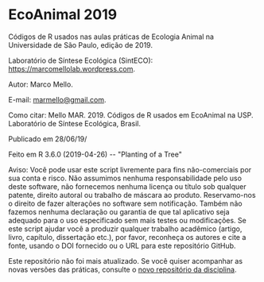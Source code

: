 # EcoAnimal 2019

Códigos de R usados nas aulas práticas de Ecologia Animal na Universidade de São Paulo, edição de 2019.

Laboratório de Síntese Ecológica (SintECO): https://marcomellolab.wordpress.com.

Autor: Marco Mello.

E-mail: marmello@gmail.com.

Como citar: Mello MAR. 2019. Códigos de R usados em EcoAnimal na USP. Laboratório de Síntese Ecológica, Brasil.

Publicado em 28/06/19/

Feito em R 3.6.0 (2019-04-26) -- "Planting of a Tree"

Aviso: Você pode usar este script livremente para fins não-comerciais por sua conta e risco. Não assumimos nenhuma responsabilidade pelo uso deste software, não fornecemos nenhuma licença ou título sob qualquer patente, direito autoral ou trabalho de máscara ao produto. Reservamo-nos o direito de fazer alterações no software sem notificação. Também não fazemos nenhuma declaração ou garantia de que tal aplicativo seja adequado para o uso especificado sem mais testes ou modificações. Se este script ajudar você a produzir qualquer trabalho acadêmico (artigo, livro, capítulo, dissertação etc.), por favor, reconheça os autores e cite a fonte, usando o DOI fornecido ou o URL para este repositório GitHub.

Este repositório não foi mais atualizado. Se você quiser acompanhar as novas versões das práticas, consulte o [novo repositório da disciplina](https://github.com/marmello77/EcoAnimal).
